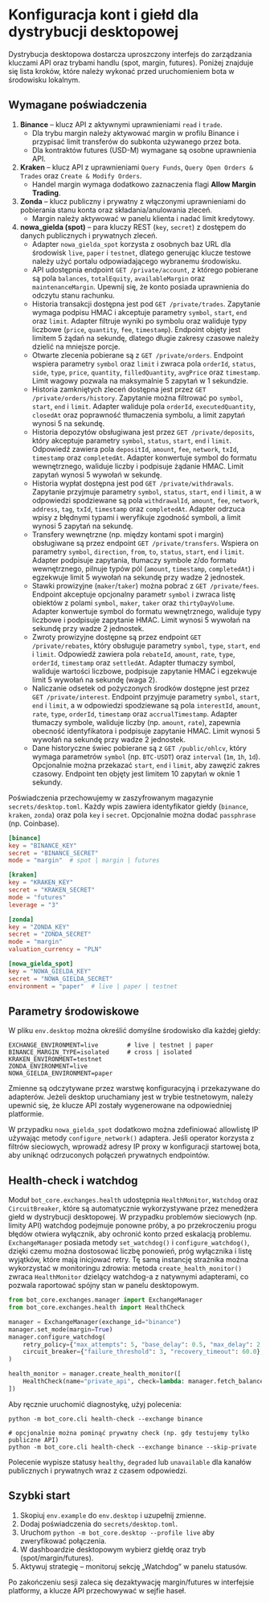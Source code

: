 # Konfiguracja kont i giełd dla dystrybucji desktopowej

Dystrybucja desktopowa dostarcza uproszczony interfejs do zarządzania kluczami API
oraz trybami handlu (spot, margin, futures). Poniżej znajduje się lista kroków,
które należy wykonać przed uruchomieniem bota w środowisku lokalnym.

## Wymagane poświadczenia

1. **Binance** – klucz API z aktywnymi uprawnieniami `read` i `trade`.
   - Dla trybu margin należy aktywować margin w profilu Binance i przypisać
     limit transferów do subkonta używanego przez bota.
   - Dla kontraktów futures (USD-M) wymagane są osobne uprawnienia API.
2. **Kraken** – klucz API z uprawnieniami `Query Funds`, `Query Open Orders & Trades`
   oraz `Create & Modify Orders`.
   - Handel margin wymaga dodatkowo zaznaczenia flagi **Allow Margin Trading**.
3. **Zonda** – klucz publiczny i prywatny z włączonymi uprawnieniami do
   pobierania stanu konta oraz składania/anulowania zleceń.
   - Margin należy aktywować w panelu klienta i nadać limit kredytowy.
4. **nowa_gielda (spot)** – para kluczy REST (`key`, `secret`) z dostępem do danych
   publicznych i prywatnych zleceń.
   - Adapter `nowa_gielda_spot` korzysta z osobnych baz URL dla środowisk `live`,
     `paper` i `testnet`, dlatego generując klucze testowe należy użyć portalu
     odpowiadającego wybranemu środowisku.
   - API udostępnia endpoint `GET /private/account`, z którego pobierane są pola
     `balances`, `totalEquity`, `availableMargin` oraz `maintenanceMargin`. Upewnij
     się, że konto posiada uprawnienia do odczytu stanu rachunku.
   - Historia transakcji dostępna jest pod `GET /private/trades`. Zapytanie wymaga
     podpisu HMAC i akceptuje parametry `symbol`, `start`, `end` oraz `limit`.
     Adapter filtruje wyniki po symbolu oraz waliduje typy liczbowe (`price`,
     `quantity`, `fee`, `timestamp`). Endpoint objęty jest limitem 5 żądań na
     sekundę, dlatego długie zakresy czasowe należy dzielić na mniejsze porcje.
   - Otwarte zlecenia pobierane są z `GET /private/orders`. Endpoint wspiera
     parametry `symbol` oraz `limit` i zwraca pola `orderId`, `status`, `side`,
     `type`, `price`, `quantity`, `filledQuantity`, `avgPrice` oraz `timestamp`.
     Limit wagowy pozwala na maksymalnie 5 zapytań w 1 sekundzie.
   - Historia zamkniętych zleceń dostępna jest przez `GET /private/orders/history`.
     Zapytanie można filtrować po `symbol`, `start`, `end` i `limit`. Adapter
     waliduje pola `orderId`, `executedQuantity`, `closedAt` oraz poprawność
     tłumaczenia symbolu, a limit zapytań wynosi 5 na sekundę.
   - Historia depozytów obsługiwana jest przez `GET /private/deposits`, który
     akceptuje parametry `symbol`, `status`, `start`, `end` i `limit`. Odpowiedź
     zawiera pola `depositId`, `amount`, `fee`, `network`, `txId`, `timestamp`
     oraz `completedAt`. Adapter konwertuje symbol do formatu wewnętrznego,
     waliduje liczby i podpisuje żądanie HMAC. Limit zapytań wynosi 5 wywołań w
     sekundę.
   - Historia wypłat dostępna jest pod `GET /private/withdrawals`. Zapytanie
     przyjmuje parametry `symbol`, `status`, `start`, `end` i `limit`, a w
     odpowiedzi spodziewane są pola `withdrawalId`, `amount`, `fee`, `network`,
     `address`, `tag`, `txId`, `timestamp` oraz `completedAt`. Adapter odrzuca
     wpisy z błędnymi typami i weryfikuje zgodność symboli, a limit wynosi 5
     zapytań na sekundę.
   - Transfery wewnętrzne (np. między kontami spot i margin) obsługiwane są
     przez endpoint `GET /private/transfers`. Wspiera on parametry `symbol`,
     `direction`, `from`, `to`, `status`, `start`, `end` i `limit`. Adapter
     podpisuje zapytania, tłumaczy symbole z/do formatu wewnętrznego, pilnuje
     typów pól (`amount`, `timestamp`, `completedAt`) i egzekwuje limit 5 wywołań
     na sekundę przy wadze 2 jednostek.
   - Stawki prowizyjne (`maker`/`taker`) można pobrać z `GET /private/fees`.
     Endpoint akceptuje opcjonalny parametr `symbol` i zwraca listę obiektów z
     polami `symbol`, `maker`, `taker` oraz `thirtyDayVolume`. Adapter konwertuje
     symbol do formatu wewnętrznego, waliduje typy liczbowe i podpisuje zapytanie
     HMAC. Limit wynosi 5 wywołań na sekundę przy wadze 2 jednostek.
   - Zwroty prowizyjne dostępne są przez endpoint `GET /private/rebates`, który
     obsługuje parametry `symbol`, `type`, `start`, `end` i `limit`. Odpowiedź
     zawiera pola `rebateId`, `amount`, `rate`, `type`, `orderId`, `timestamp`
     oraz `settledAt`. Adapter tłumaczy symbol, waliduje wartości liczbowe,
     podpisuje zapytanie HMAC i egzekwuje limit 5 wywołań na sekundę (waga 2).
   - Naliczanie odsetek od pożyczonych środków dostępne jest przez `GET /private/interest`.
     Endpoint przyjmuje parametry `symbol`, `start`, `end` i `limit`, a w odpowiedzi
     spodziewane są pola `interestId`, `amount`, `rate`, `type`, `orderId`, `timestamp`
     oraz `accrualTimestamp`. Adapter tłumaczy symbole, waliduje liczby (np. `amount`,
     `rate`), zapewnia obecność identyfikatora i podpisuje zapytanie HMAC. Limit wynosi
     5 wywołań na sekundę przy wadze 2 jednostek.
   - Dane historyczne świec pobierane są z `GET /public/ohlcv`, który wymaga
     parametrów `symbol` (np. `BTC-USDT`) oraz `interval` (`1m`, `1h`, `1d`).
     Opcjonalnie można przekazać `start`, `end` i `limit`, aby zawęzić zakres
     czasowy. Endpoint ten objęty jest limitem 10 zapytań w oknie 1 sekundy.

Poświadczenia przechowujemy w zaszyfrowanym magazynie `secrets/desktop.toml`.
Każdy wpis zawiera identyfikator giełdy (`binance`, `kraken`, `zonda`) oraz
pola `key` i `secret`. Opcjonalnie można dodać `passphrase` (np. Coinbase).

```toml
[binance]
key = "BINANCE_KEY"
secret = "BINANCE_SECRET"
mode = "margin"  # spot | margin | futures

[kraken]
key = "KRAKEN_KEY"
secret = "KRAKEN_SECRET"
mode = "futures"
leverage = "3"

[zonda]
key = "ZONDA_KEY"
secret = "ZONDA_SECRET"
mode = "margin"
valuation_currency = "PLN"

[nowa_gielda_spot]
key = "NOWA_GIELDA_KEY"
secret = "NOWA_GIELDA_SECRET"
environment = "paper"  # live | paper | testnet
```

## Parametry środowiskowe

W pliku `env.desktop` można określić domyślne środowisko dla każdej giełdy:

```
EXCHANGE_ENVIRONMENT=live        # live | testnet | paper
BINANCE_MARGIN_TYPE=isolated     # cross | isolated
KRAKEN_ENVIRONMENT=testnet
ZONDA_ENVIRONMENT=live
NOWA_GIELDA_ENVIRONMENT=paper
```

Zmienne są odczytywane przez warstwę konfiguracyjną i przekazywane do adapterów.
Jeżeli desktop uruchamiany jest w trybie testnetowym, należy upewnić się, że
klucze API zostały wygenerowane na odpowiedniej platformie.

W przypadku `nowa_gielda_spot` dodatkowo można zdefiniować allowlistę IP używając
metody `configure_network()` adaptera. Jeśli operator korzysta z filtrów sieciowych,
wprowadź adresy IP proxy w konfiguracji startowej bota, aby uniknąć odrzuconych
połączeń prywatnych endpointów.

## Health-check i watchdog

Moduł `bot_core.exchanges.health` udostępnia `HealthMonitor`, `Watchdog` oraz
`CircuitBreaker`, które są automatycznie wykorzystywane przez menedżera giełd
w dystrybucji desktopowej. W przypadku problemów sieciowych (np. limity API)
watchdog podejmuje ponowne próby, a po przekroczeniu progu błędów otwiera
wyłącznik, aby ochronić konto przed eskalacją problemu. `ExchangeManager`
posiada metody `set_watchdog()` i `configure_watchdog()`, dzięki czemu można
dostosować liczbę ponowień, próg wyłącznika i listę wyjątków, które mają
inicjować retry. Tę samą instancję strażnika można wykorzystać w monitoringu
zdrowia: metoda `create_health_monitor()` zwraca `HealthMonitor` dzielący
watchdog-a z natywnymi adapterami, co pozwala raportować spójny stan w panelu
desktopowym.

```python
from bot_core.exchanges.manager import ExchangeManager
from bot_core.exchanges.health import HealthCheck

manager = ExchangeManager(exchange_id="binance")
manager.set_mode(margin=True)
manager.configure_watchdog(
    retry_policy={"max_attempts": 5, "base_delay": 0.5, "max_delay": 2.0},
    circuit_breaker={"failure_threshold": 3, "recovery_timeout": 60.0},
)

health_monitor = manager.create_health_monitor([
    HealthCheck(name="private_api", check=lambda: manager.fetch_balance()),
])
```

Aby ręcznie uruchomić diagnostykę, użyj polecenia:

```
python -m bot_core.cli health-check --exchange binance

# opcjonalnie można pominąć prywatny check (np. gdy testujemy tylko publiczne API)
python -m bot_core.cli health-check --exchange binance --skip-private
```

Polecenie wypisze statusy `healthy`, `degraded` lub `unavailable` dla
kanałów publicznych i prywatnych wraz z czasem odpowiedzi.

## Szybki start

1. Skopiuj `env.example` do `env.desktop` i uzupełnij zmienne.
2. Dodaj poświadczenia do `secrets/desktop.toml`.
3. Uruchom `python -m bot_core.desktop --profile live` aby zweryfikować połączenia.
4. W dashboardzie desktopowym wybierz giełdę oraz tryb (spot/margin/futures).
5. Aktywuj strategię – monitoruj sekcję „Watchdog” w panelu statusów.

Po zakończeniu sesji zaleca się dezaktywację margin/futures w interfejsie
platformy, a klucze API przechowywać w sejfie haseł.
